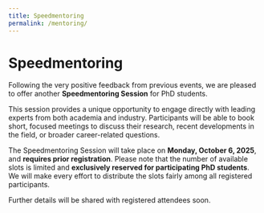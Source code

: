 ```yaml
---
title: Speedmentoring
permalink: /mentoring/
---
```


<style>
.content-container {
    display: flex;
    flex-direction: column;
}

.content-block {
    display: flex;
    align-items: center;
    margin-bottom: 20px;
}

.content-block .text {
    flex: 1;
    padding: 0 20px;
    text-align: justify;
}

.content-block img {
    width: 150px;
    height: auto;
    border-radius: 10px;
}

.content-block .left {
    order: 0;
}

.content-block .right {
    order: 1;
}
</style>

# Speedmentoring

Following the very positive feedback from previous events, we are pleased to offer another **Speedmentoring Session** for PhD students.

This session provides a unique opportunity to engage directly with leading experts from both academia and industry. Participants will be able to book short, focused meetings to discuss their research, recent developments in the field, or broader career-related questions.

The Speedmentoring Session will take place on **Monday, October 6, 2025**, and **requires prior registration**. Please note that the number of available slots is limited and **exclusively reserved for participating PhD students**. We will make every effort to distribute the slots fairly among all registered participants.

Further details will be shared with registered attendees soon.
